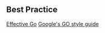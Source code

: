 ## Best Practice
[Effective Go](https://go.dev/doc/effective_go) 
[Google's GO style guide](https://google.github.io/styleguide/go/) 
